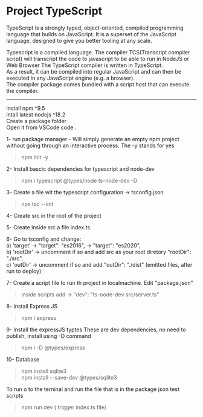 # Project TypeScript

TypeScript is a strongly typed, object-oriented, compiled programming language that builds on JavaScript. 
It is a superset of the JavaScript language, designed to give you better tooling at any scale.

Typescript is a compiled language. The compiler TCS(Transcript compiler script) will transcript the code to javascript to be able to run in NodeJS or Web Browser
The TypeScript compiler is written in TypeScript.<br>
As a result, it can be compiled into regular JavaScript and can then be executed in any JavaScript engine (e.g. a browser).<br> 
The compiler package comes bundled with a script host that can execute the compiler.

_____________________________________________________________________________________________________________________________________________________
install npm ^9.5 <br>
intall latest nodejs ^18.2 <br>
Create a package folder<br>
Open it from VSCode code . <br>

1- run package manager  - Will simply generate an empty npm project without going through an interactive process. The -y stands for yes
>npm init -y

2- Install bascic dependencies for typescript and node-dev
>npm i typescript @types/node ts-node-dev -D

3- Create a file wit the typescript configuration -> tsconfig.json
>npx tsc --init

4- Create src in the root of the project 

5- Create inside src a file index.ts

6- Go to tsconfig and change: <br>
a) 'target' -> "target": "es2016",   -> "target": "es2020",  <br>
b) 'rootDir' -> uncomment if so and add src as your root diretory "rootDir": "./src", <br>
c) 'outDir' -> uncomment if so and add  "outDir": "./dist" (emitted files, after run to deploy)<br>
	
7- Create a acript file to run th project in localmachine. Edit "package.json" 
  > inside scripts add -> "dev": "ts-node-dev src/server.ts"
  
8- Install Express JS
>npm i express

9- Install the expressJS typtes These are dev dependencies, no need to publish, install using -D command
>npm i -D @types/express

10- Database
>npm install sqlite3<br>
>npm install --save-dev @types/sqlite3

To run o to the terninal and run the file that is in the package json test scripts
> npm run dev ( trigger index.ts file)
